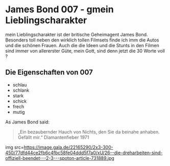 
# James Bond 007 - gmein Lieblingscharakter

mein Lieblingscharakter ist der britische Geheimagent James Bond. Besonders toll neben den wirklich 
tollen Filmsets finde ich imm die Autos und die schönen Frauen. Auch die die Ideen und die Stunts in den Filmen sind immer
von allererster Güte, mein Gott, sind denn jetzt die 30 Worte voll ?

## Die Eigenschaften von 007

* schlau
* schlank
* stark
* schick
* frech
* mutig

As James Bond said:

> „Ein bezaubernder Hauch von Nichts, 
> den Sie da beinahe anhaben. Gefällt mir.“
> Diamantenfieber 1971

img src=https://image.gala.de/22165290/2x3-300-450/77dfd44ce2fb6c4fbc58fe04ddd5f7a0/xU/26--die-dreharbeiten-sind-offiziell-beendet---2-3---spoton-article-731889.jpg